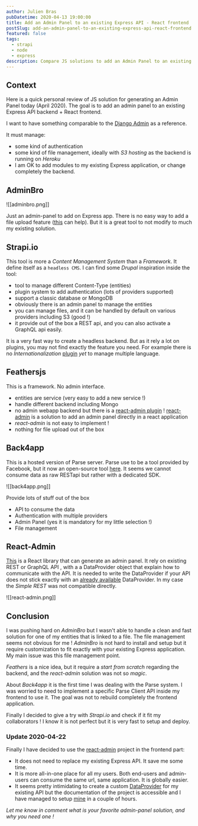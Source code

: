 ```yaml
---
author: Julien Bras
pubDatetime: 2020-04-13 19:00:00
title: Add an Admin Panel to an existing Express API - React frontend
postSlug: add-an-admin-panel-to-an-existing-express-api-react-frontend
featured: false
tags:
  - strapi
  - node
  - express
description: Compare JS solutions to add an Admin Panel to an existing Express API - React frontend
---
```


## Context

Here is a quick personal review of JS solution for generating an Admin Panel today (April 2020). The goal is to add an admin panel to an existing Express API backend + React frontend.

I want to have something comparable to the [Django Admin](https://docs.djangoproject.com/en/3.0/ref/contrib/admin/) as a reference.

It must manage:

- some kind of authentication
- some kind of file management, ideally with *S3 hosting* as the backend is running on *Heroku*
- I am OK to add modules to my existing Express application, or change completely the backend.

## AdminBro

![[adminbro.png]]

Just an admin-panel to add on Express app. There is no easy way to add a file upload feature ([this](https://adminbro.com/DropZone.html) can help). But it is a great tool to not modify to much my existing solution.

## Strapi.io

This tool is more a *Content Management System* than a *Framework*. It define itself as a `headless CMS`. I can find some *Drupal* inspiration inside the tool:

- tool to manage different Content-Type (entities)
- plugin system to add authentication (lots of providers supported)
- support a classic database or MongoDB
- obviously there is an admin panel to manage the entities
- you can manage files, and it can be handled by default on various providers including S3 (good !)
- it provide out of the box a REST api, and you can also activate a GraphQL api easily.

It is a very fast way to create a headless backend. But as it rely a lot on plugins, you may not find exactly the feature you need. For example there is no *Internationalization* [plugin](https://medium.com/strapi/content-internationalization-with-strapi-507ef5869c15) *yet* to manage multiple language.

## Feathersjs

This is a framework. No admin interface.

- entities are service (very easy to add a new service !)
- handle different backend including Mongo
- no admin webapp backend but there is a [react-admin plugin](https://github.com/josx/ra-data-feathers) ! [react-admin](https://marmelab.com/react-admin/) is a solution to add an admin panel directly in a react application
- *react-admin* is not easy to implement !
- nothing for file upload out of the box

## Back4app

This is a hosted version of Parse server. Parse use to be a tool provided by Facebook, but it now an open-source tool [here](https://parseplatform.org/). It seems we cannot consume data as raw RESTapi but rather with a dedicated SDK.

![[back4app.png]]

Provide lots of stuff out of the box

- API to consume the data
- Authentication with multiple providers
- Admin Panel (yes it is mandatory for my little selection !)
- File management

## React-Admin

[This](https://marmelab.com/react-admin) is a React library that can generate an admin panel. It rely on existing REST or GraphQL API , with a a DataProvider object that explain how to communicate with the API. It is needed to write the DataProvider if your API does not stick exactly with an [already available](https://marmelab.com/react-admin/DataProviders.html#available-providers) DataProvider. In my case the *Simple REST* was not compatible directly.

![[react-admin.png]]

## Conclusion

I was pushing hard on *AdminBro* but I wasn't able to handle a clean and fast solution for one of my entities that is linked to a file. The file management seems not obvious for me ! *AdminBro* is not hard to install and setup but it require customization to fit exactly with your existing Express application. My main issue was this file management point.

*Feathers* is a nice idea, but it require a *start from scratch* regarding the backend, and the *react-admin* solution was not so *magic*.

About *Back4app* it is the first time I was dealing with the Parse system. I was worried to need to implement a specific Parse Client API inside my frontend to use it. The goal was not to rebuild completely the frontend application.

Finally I decided to give a try with *Strapi.io* and check if it fit my collaborators ! I know it is not perfect but it is very fast to setup and deploy.

### Update 2020-04-22

Finally I have decided to use the [react-admin](https://marmelab.com/react-admin/) project in the frontend part:

- It does not need to replace my existing Express API. It save me some time.
- It is more all-in-one place for all my users. Both end-users and admin-users can consume the same url, same application. It is globally easier.
- It seems pretty intimidating to create a custom [DataProvider](https://marmelab.com/react-admin/DataProviders.html#writing-your-own-data-provider) for my existing API but the documentation of the project is accessible and I have managed to setup [mine](https://github.com/julbrs/montessori-ressources/blob/8b374ed92e9dabead47b2434619bc7693626e0b8/src/components/Admin/dataprovider.js) in a couple of hours.

_Let me know in comment what is your favorite admin-panel solution, and why you need one !_
